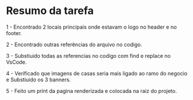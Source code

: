 # Resumo da tarefa

1 - Encontrado 2 locais principais onde estavam o logo no header e no footer.

2 - Encontrado outras referências do arquivo no codigo. 

3 - Substiuido todas as referencias no codigo com find e replace no VsCode.

4 - Verificado que imagens de casas seria mais ligado ao ramo do negocio e Substiuido os 3 banners.

5 - Feito um print da pagina renderizada e colocada na raiz do projeto.